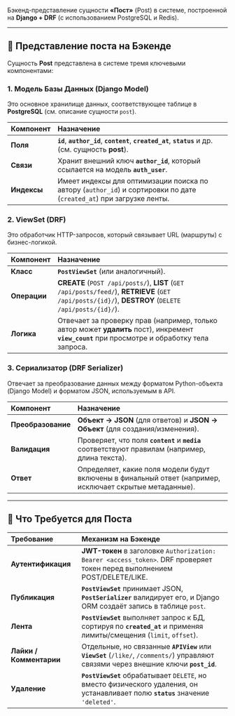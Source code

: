 Бэкенд-представление сущности **«Пост»** (Post) в системе, построенной на **Django + DRF** (с использованием PostgreSQL и Redis).

---

## 💾 Представление поста на Бэкенде

Сущность **Post** представлена в системе тремя ключевыми компонентами:

### 1. Модель Базы Данных (Django Model)

Это основное хранилище данных, соответствующее таблице в **PostgreSQL** (см. описание сущности `post`).

| Компонент   | Назначение                                                                                                           |
| :---------- | :------------------------------------------------------------------------------------------------------------------- |
| **Поля**    | **`id`**, **`author_id`**, **`content`**, **`created_at`**, **`status`** и др. (см. сущность **post**).              |
| **Связи**   | Хранит внешний ключ **`author_id`**, который ссылается на модель **`auth_user`**.                                    |
| **Индексы** | Имеет индексы для оптимизации поиска по автору (`author_id`) и сортировки по дате (`created_at`) при загрузке ленты. |

### 2. ViewSet (DRF)

Это обработчик HTTP-запросов, который связывает URL (маршруты) с бизнес-логикой.

| Компонент    | Назначение                                                                                                                                          |
| :----------- | :-------------------------------------------------------------------------------------------------------------------------------------------------- |
| **Класс**    | **`PostViewSet`** (или аналогичный).                                                                                                                |
| **Операции** | **CREATE** (`POST /api/posts/`), **LIST** (`GET /api/posts/feed/`), **RETRIEVE** (`GET /api/posts/{id}/`), **DESTROY** (`DELETE /api/posts/{id}/`). |
| **Логика**   | Отвечает за проверку прав (например, только автор может **удалить** пост), инкремент **`view_count`** при просмотре и обработку тела запроса.       |

### 3. Сериализатор (DRF Serializer)

Отвечает за преобразование данных между форматом Python-объекта (Django Model) и форматом JSON, используемым в API.

| Компонент          | Назначение                                                                                               |
| :----------------- | :------------------------------------------------------------------------------------------------------- |
| **Преобразование** | **Объект → JSON** (для ответов) и **JSON → Объект** (для создания/изменения).                            |
| **Валидация**      | Проверяет, что поля **`content`** и **`media`** соответствуют правилам (например, длина текста).         |
| **Ответ**          | Определяет, какие поля модели будут включены в финальный ответ (например, исключает скрытые метаданные). |

---

## 🎯 Что Требуется для Поста

| Требование              | Механизм на Бэкенде                                                                                                                   |
| :---------------------- | :------------------------------------------------------------------------------------------------------------------------------------ |
| **Аутентификация**      | **JWT-токен** в заголовке `Authorization: Bearer <access_token>`. DRF проверяет токен перед выполнением POST/DELETE/LIKE.             |
| **Публикация**          | **`PostViewSet`** принимает JSON, **`PostSerializer`** валидирует его, и Django ORM создаёт запись в таблице `post`.                  |
| **Лента**               | **`PostViewSet`** выполняет запрос к БД, сортируя по **`created_at`** и применяя лимиты/смещения (`limit`, `offset`).                 |
| **Лайки / Комментарии** | Отдельные, но связанные **`APIView`** или **`ViewSet`** (`/like/`, `/comments/`) управляют связями через внешние ключи **`post_id`**. |
| **Удаление**            | **`PostViewSet`** обрабатывает `DELETE`, но вместо физического удаления, он устанавливает полю **`status`** значение `'deleted'`.     |
